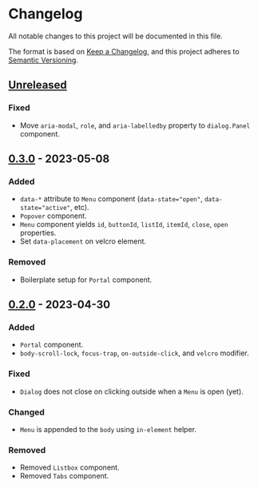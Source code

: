 # Changelog

All notable changes to this project will be documented in this file.

The format is based on [Keep a Changelog](https://keepachangelog.com/en/1.0.0/),
and this project adheres to [Semantic Versioning](https://semver.org/spec/v2.0.0.html).

## [Unreleased]

### Fixed
- Move `aria-modal`, `role`, and `aria-labelledby` property to `dialog.Panel` component.

## [0.3.0] - 2023-05-08

### Added
- `data-*` attribute to `Menu` component (`data-state="open"`, `data-state="active"`, etc).
- `Popover` component.
- `Menu` component yields `id`, `buttonId`, `listId`, `itemId`, `close`, `open` properties.
- Set `data-placement` on velcro element.

### Removed
- Boilerplate setup for `Portal` component.

## [0.2.0] - 2023-04-30

### Added
- `Portal` component.
- `body-scroll-lock`, `focus-trap`, `on-outside-click`, and `velcro` modifier.

### Fixed
- `Dialog` does not close on clicking outside when a `Menu` is open (yet).

### Changed
- `Menu` is appended to the `body` using `in-element` helper.

### Removed
- Removed `Listbox` component.
- Removed `Tabs` component.

[unreleased]: https://github.com/abeidahmed/ember-primitiveui/compare/v0.3.0...HEAD
[0.3.0]: https://github.com/abeidahmed/ember-primitiveui/compare/v0.2.0...v0.3.0
[0.2.0]: https://github.com/abeidahmed/ember-primitiveui/releases/tag/v0.2.0
